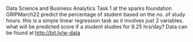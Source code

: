 Data Science and Business Analytics 
Task 1 at the sparks foundation GRIPMarch22
predict the percentage of student based on the no. of study hours.
this is a simple linear regression task as it involves just 2 variables.
what will be predicted score if a student studies for 9.25 hrs/day?
Data can be found at http://bit.ly/w-data

